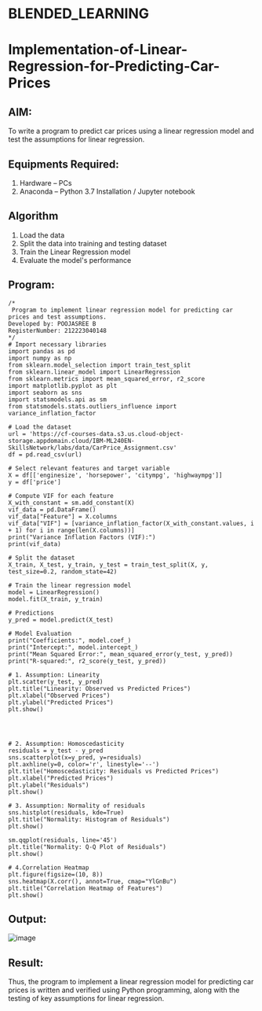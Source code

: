 # BLENDED_LEARNING
# Implementation-of-Linear-Regression-for-Predicting-Car-Prices
## AIM:
To write a program to predict car prices using a linear regression model and test the assumptions for linear regression.

## Equipments Required:
1. Hardware – PCs
2. Anaconda – Python 3.7 Installation / Jupyter notebook

## Algorithm
1. Load the data
2. Split the data into training and testing dataset
3. Train the Linear Regression model
4. Evaluate the model's performance

## Program:
```
/*
 Program to implement linear regression model for predicting car prices and test assumptions.
Developed by: POOJASREE B
RegisterNumber: 212223040148 
*/
# Import necessary libraries
import pandas as pd
import numpy as np
from sklearn.model_selection import train_test_split
from sklearn.linear_model import LinearRegression
from sklearn.metrics import mean_squared_error, r2_score
import matplotlib.pyplot as plt
import seaborn as sns
import statsmodels.api as sm
from statsmodels.stats.outliers_influence import variance_inflation_factor

# Load the dataset
url = 'https://cf-courses-data.s3.us.cloud-object-storage.appdomain.cloud/IBM-ML240EN-SkillsNetwork/labs/data/CarPrice_Assignment.csv'
df = pd.read_csv(url)

# Select relevant features and target variable
X = df[['enginesize', 'horsepower', 'citympg', 'highwaympg']]
y = df['price']

# Compute VIF for each feature
X_with_constant = sm.add_constant(X)
vif_data = pd.DataFrame()
vif_data["Feature"] = X.columns
vif_data["VIF"] = [variance_inflation_factor(X_with_constant.values, i + 1) for i in range(len(X.columns))]
print("Variance Inflation Factors (VIF):")
print(vif_data)

# Split the dataset
X_train, X_test, y_train, y_test = train_test_split(X, y, test_size=0.2, random_state=42)

# Train the linear regression model
model = LinearRegression()
model.fit(X_train, y_train)

# Predictions
y_pred = model.predict(X_test)

# Model Evaluation
print("Coefficients:", model.coef_)
print("Intercept:", model.intercept_)
print("Mean Squared Error:", mean_squared_error(y_test, y_pred))
print("R-squared:", r2_score(y_test, y_pred))

# 1. Assumption: Linearity
plt.scatter(y_test, y_pred)
plt.title("Linearity: Observed vs Predicted Prices")
plt.xlabel("Observed Prices")
plt.ylabel("Predicted Prices")
plt.show()




# 2. Assumption: Homoscedasticity
residuals = y_test - y_pred
sns.scatterplot(x=y_pred, y=residuals)
plt.axhline(y=0, color='r', linestyle='--')
plt.title("Homoscedasticity: Residuals vs Predicted Prices")
plt.xlabel("Predicted Prices")
plt.ylabel("Residuals")
plt.show()

# 3. Assumption: Normality of residuals
sns.histplot(residuals, kde=True)
plt.title("Normality: Histogram of Residuals")
plt.show()

sm.qqplot(residuals, line='45')
plt.title("Normality: Q-Q Plot of Residuals")
plt.show()

# 4.Correlation Heatmap
plt.figure(figsize=(10, 8))
sns.heatmap(X.corr(), annot=True, cmap="YlGnBu")
plt.title("Correlation Heatmap of Features")
plt.show()

```

## Output:
![image](https://github.com/user-attachments/assets/64b16545-917f-4137-ae4e-ea8ecac9b775)




## Result:
Thus, the program to implement a linear regression model for predicting car prices is written and verified using Python programming, along with the testing of key assumptions for linear regression.
